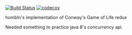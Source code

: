 [![Build Status](https://travis-ci.org/nhomble/gof.svg?branch=master)](https://travis-ci.org/nhomble/gof)
[![codecov](https://codecov.io/gh/nhomble/gof/branch/master/graph/badge.svg)](https://codecov.io/gh/nhomble/gof)

hombln's implementation of Conway's Game of Life redux

Needed something to practice java 8's concurrency api.
